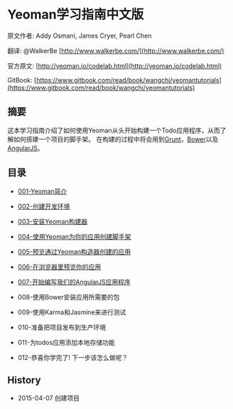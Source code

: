 # Yeoman学习指南中文版


原文作者: Addy Osmani, James Cryer, Pearl Chen

翻译: @WalkerBe [http://www.walkerbe.com/](http://www.walkerbe.com/)

官方原文: [http://yeoman.io/codelab.html](http://yeoman.io/codelab.html)

GitBook: [https://www.gitbook.com/read/book/wangchi/yeomantutorials](https://www.gitbook.com/read/book/wangchi/yeomantutorials)

## 摘要

这本学习指南介绍了如何使用Yeoman从头开始构建一个Todo应用程序，从而了解如何搭建一个项目的脚手架。
在构建的过程中将会用到[Grunt](http://gruntjs.com/)，[Bower](http://bower.io/)以及[AngularJS](https://angularjs.org/)。

## 目录

+ [001-Yeoman简介](docs/001-Yeoman简介.md)

+ [002-创建开发环境](docs/002-创建开发环境.md)

+ [003-安装Yeoman构建器](docs/003-安装Yeoman构建器.md)

+ [004-使用Yeoman为你的应用创建脚手架](docs/004-使用Yeoman为你的应用创建脚手架.md)

+ [005-预览通过Yeoman构造器创建的应用](docs/005-预览通过Yeoman构造器创建的应用.md)

+ [006-在浏览器里预览你的应用](docs/006-在浏览器里预览你的应用.md)

+ [007-开始编写我们的AngularJS应用程序](docs/007-开始编写我们的AngularJS应用程序.md)

+ 008-使用Bower安装应用所需要的包

+ 009-使用Karma和Jasmine来进行测试

+ 010-准备把项目发布到生产环境

+ 011-为todos应用添加本地存储功能

+ 012-恭喜你学完了! 下一步该怎么做呢？


## History

+ 2015-04-07 创建项目

